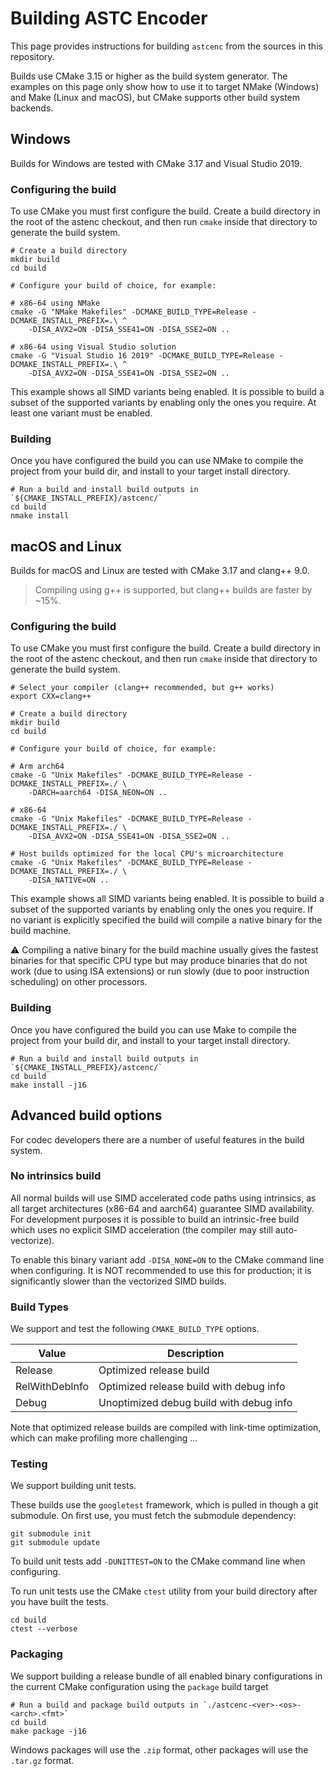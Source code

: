 # Building ASTC Encoder

This page provides instructions for building `astcenc` from the sources in
this repository.

Builds use CMake 3.15 or higher as the build system generator. The examples on
this page only show how to use it to target NMake (Windows) and Make
(Linux and macOS), but CMake supports other build system backends.

## Windows

Builds for Windows are tested with CMake 3.17 and Visual Studio 2019.

### Configuring the build

To use CMake you must first configure the build. Create a build directory
in the root of the astenc checkout, and then run `cmake` inside that directory
to generate the build system.

```shell
# Create a build directory
mkdir build
cd build

# Configure your build of choice, for example:

# x86-64 using NMake
cmake -G "NMake Makefiles" -DCMAKE_BUILD_TYPE=Release -DCMAKE_INSTALL_PREFIX=.\ ^
    -DISA_AVX2=ON -DISA_SSE41=ON -DISA_SSE2=ON ..

# x86-64 using Visual Studio solution
cmake -G "Visual Studio 16 2019" -DCMAKE_BUILD_TYPE=Release -DCMAKE_INSTALL_PREFIX=.\ ^
    -DISA_AVX2=ON -DISA_SSE41=ON -DISA_SSE2=ON ..

```

This example shows all SIMD variants being enabled. It is possible to build a
subset of the supported variants by enabling only the ones you require. At
least one variant must be enabled.

### Building

Once you have configured the build you can use NMake to compile the project
from your build dir, and install to your target install directory.

```shell
# Run a build and install build outputs in `${CMAKE_INSTALL_PREFIX}/astcenc/`
cd build
nmake install
```

## macOS and Linux

Builds for macOS and Linux are tested with CMake 3.17 and clang++ 9.0.

> Compiling using g++ is supported, but clang++ builds are faster by ~15%.

### Configuring the build

To use CMake you must first configure the build. Create a build directory
in the root of the astenc checkout, and then run `cmake` inside that directory
to generate the build system.

```shell
# Select your compiler (clang++ recommended, but g++ works)
export CXX=clang++

# Create a build directory
mkdir build
cd build

# Configure your build of choice, for example:

# Arm arch64
cmake -G "Unix Makefiles" -DCMAKE_BUILD_TYPE=Release -DCMAKE_INSTALL_PREFIX=./ \
    -DARCH=aarch64 -DISA_NEON=ON ..

# x86-64
cmake -G "Unix Makefiles" -DCMAKE_BUILD_TYPE=Release -DCMAKE_INSTALL_PREFIX=./ \
    -DISA_AVX2=ON -DISA_SSE41=ON -DISA_SSE2=ON ..

# Host builds optimized for the local CPU's microarchitecture
cmake -G "Unix Makefiles" -DCMAKE_BUILD_TYPE=Release -DCMAKE_INSTALL_PREFIX=./ \
    -DISA_NATIVE=ON ..
```

This example shows all SIMD variants being enabled. It is possible to build a
subset of the supported variants by enabling only the ones you require. If no
variant is explicitly specified the build will compile a native binary for the
build machine.

:warning: Compiling a native binary for the build machine usually gives the
fastest binaries for that specific CPU type but may produce binaries that do
not work (due to using ISA extensions) or run slowly (due to poor instruction
scheduling) on other processors.

### Building

Once you have configured the build you can use Make to compile the project from
your build dir, and install to your target install directory.

```shell
# Run a build and install build outputs in `${CMAKE_INSTALL_PREFIX}/astcenc/`
cd build
make install -j16
```

## Advanced build options

For codec developers there are a number of useful features in the build system.

### No intrinsics build

All normal builds will use SIMD accelerated code paths using intrinsics, as all
target architectures (x86-64 and aarch64) guarantee SIMD availability. For
development purposes it is possible to build an intrinsic-free build which uses
no explicit SIMD acceleration (the compiler may still auto-vectorize).

To enable this binary variant add `-DISA_NONE=ON` to the CMake command line
when configuring. It is NOT recommended to use this for production; it is
significantly slower than the vectorized SIMD builds.

### Build Types

We support and test the following `CMAKE_BUILD_TYPE` options.

| Value            | Description                                              |
| ---------------- | -------------------------------------------------------- |
| Release          | Optimized release build                                  |
| RelWithDebInfo   | Optimized release build with debug info                  |
| Debug            | Unoptimized debug build with debug info                  |

Note that optimized release builds are compiled with link-time optimization,
which can make profiling more challenging ...

### Testing

We support building unit tests.

These builds use the `googletest` framework, which is pulled in though a git
submodule. On first use, you must fetch the submodule dependency:

```shell
git submodule init
git submodule update
```

To build unit tests add `-DUNITTEST=ON` to the CMake command line when
configuring.

To run unit tests use the CMake `ctest` utility from your build directory after
you have built the tests.

```shell
cd build
ctest --verbose
```

### Packaging

We support building a release bundle of all enabled binary configurations in
the current CMake configuration using the `package` build target

```shell
# Run a build and package build outputs in `./astcenc-<ver>-<os>-<arch>.<fmt>`
cd build
make package -j16
```

Windows packages will use the `.zip` format, other packages will use the
`.tar.gz` format.
